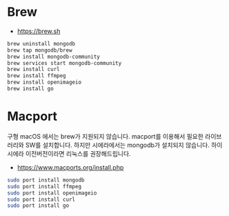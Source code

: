 # Brew

- <https://brew.sh>

```bash
brew uninstall mongodb
brew tap mongodb/brew
brew install mongodb-community
brew services start mongodb-community
brew install curl
brew install ffmpeg
brew install openimageio
brew install go
```

# Macport

구형 macOS 에서는 brew가 지원되지 않습니다. macport를 이용해서 필요한 라이브러리와 SW를 설치합니다.
하지만 시에라에서는 mongodb가 설치되지 않습니다. 하이시에라 이전버전이라면 리눅스를 권장해드립니다.

- <https://www.macports.org/install.php>

```bash
sudo port install mongodb
sudo port install ffmpeg
sudo port install openimageio
sudo port install curl
sudo port install go
```
